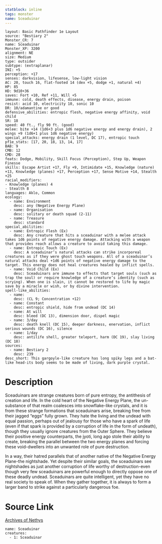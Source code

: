 ```yaml
---
statblock: inline
tags: monster
name: Sceaduinar
---
```

```statblock
layout: Basic Pathfinder 1e Layout
source: "Bestiary 2"
Monster_CR: 7
name: Sceaduinar
Monster_XP: 3200
alignment: NE
size: Medium
type: outsider
subtype: (extraplanar)
INI: +5
perception: +17
senses: darkvision, lifesense, low-light vision
AC: 20, touch 16, flat-footed 14 (dex +5, dodge +1, natural +4)
HP: 85
HD: 9d10+36
saves: Fort +10, Ref +11, Will +5
immune: cold, death effects, disease, energy drain, poison
resist: acid 10, electricity 10, sonic 10
DR: 10/adamantine or good
defensive_abilities: entropic flesh, negative energy affinity, void child
SR: 18
speed: 40 ft., fly 90 ft. (good)
melee: bite +14 (1d6+3 plus 1d6 negative energy and energy drain), 2 wings +9 (1d6+1 plus 1d6 negative energy)
special_attacks: energy drain (1 level, DC 17), entropic touch
pf1e_stats: [17, 20, 18, 13, 14, 17]
BAB: 9
CMB: 12
CMD: 28
feats: Dodge, Mobility, Skill Focus (Perception), Step Up, Weapon Finesse
skills: Escape Artist +17, Fly +9, Intimidate +15, Knowledge (nature) +13, Knowledge (planes) +17, Perception +17, Sense Motive +14, Stealth +25
racial_modifiers:
- Knowledge (planes) 4
- Stealth 8
languages: Aklo, Common
ecology:
  - name: Environment
    desc: any (Negative Energy Plane)
  - name: Organisation
    desc: solitary or death squad (2-11)
  - name: Treasure
    desc: standard
special_abilities:
  - name: Entropic Flesh (Ex)
    desc: Any creature that hits a sceaduinar with a melee attack takes 1d6 points of negative energy damage. Attacking with a weapon that provides reach allows a creature to avoid taking this damage.
  - name: Entropic Touch (Ex)
    desc: A sceaduinar’s natural attacks can strike incorporeal creatures as if they were ghost touch weapons. All of a sceaduinar’s natural attacks deal +1d6 points of negative energy damage to the target. This energy does not heal creatures healed by inflict spells.
  - name: Void Child (Ex)
    desc: Sceaduinars are immune to effects that target souls (such as trap the soul) or require knowledge of a creature’s identity (such as scrying). When one is slain, it cannot be restored to life by magic save by a miracle or wish, or by divine intervention.
spell-like_abilities:
  - name:
    desc: (CL 9; Concentration +12)
  - name: Constant
    desc: entropic shield, hide from undead (DC 14)
  - name: At will
    desc: bleed (DC 13), dimension door, dispel magic
  - name: 3/day
    desc: death knell (DC 15), deeper darkness, enervation, inflict serious wounds (DC 16), silence
  - name: 1/day
    desc: antilife shell, greater teleport, harm (DC 19), slay living (DC 18)
sources:
  - name: Bestiary 2
    desc: 239
desc_short: This gargoyle-like creature has long spiky legs and a bat-like head-its body seems to be made of living, dark purple crystal.
```
# Description
Sceaduinars are strange creatures born of pure entropy, the antithesis of creation and life. In the cold heart of the Negative Energy Plane, the un-substance of that realm coalesces into snowflake-like crystals, and it is from these strange formations that sceaduinars arise, breaking free from their jagged “eggs” fully grown. They hate the living and the undead with equal passion, perhaps out of jealousy for those who have a spark of life (even if that spark is provided by a corruption of life in the form of undeath), though they usually ignore creatures from the Outer Sphere. They believe their positive energy counterparts, the jyoti, long ago stole their ability to create, breaking the parallel between the two energy planes and forcing these void-dwellers into an unwanted role of pure destruction.

In a way, their hatred parallels that of another native of the Negative Energy Plane-the nightshade. Yet despite their similar goals, the sceaduinars see nightshades as just another corruption of life worthy of destruction-even though very few sceaduinars are powerful enough to directly oppose one of these deadly undead. Sceaduinars are quite intelligent, yet they have no real society to speak of. When they gather together, it is always to form a larger band to strike against a particularly dangerous foe.
# Source Link
[Archives of Nethys](https://aonprd.com/MonsterDisplay.aspx?ItemName=Sceaduinar)
```encounter-table
name: Sceaduinar
creatures:
  - 1: Sceaduinar
```
